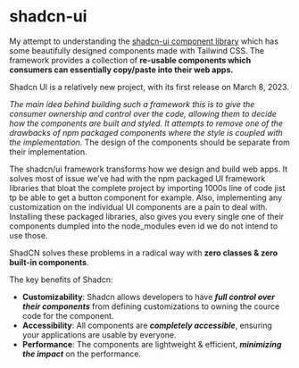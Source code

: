 # shadcn-ui

My attempt to understanding the [shadcn-ui component library](https://ui.shadcn.com/) which has some beautifully designed components made with Tailwind CSS. The framework provides a collection of **re-usable components which consumers can essentially copy/paste into their web apps.** 

Shadcn UI is a relatively new project, with its first release on March 8, 2023.

_The main idea behind building such a framework this is to give the consumer ownership and control over the code, allowing them to decide how the components are built and styled. It attempts to remove one of the drawbacks of npm packaged components where the style is coupled with the implementation._ The design of the components should be separate from their implementation.

The shadcn/ui framework transforms how we design and build web apps. It solves most of issue we’ve had with the npm packaged UI framework libraries that bloat the complete project by importing 1000s line of code jist tp be able to get a button component for example. Also, implementing any customization on the individual UI components are a pain to deal with. Installing these packaged libraries, also gives you every single one of their components dumpled into the node_modules even id we do not intend to use those.

ShadCN solves these problems in a radical way with **zero classes & zero built-in components**.

The key benefits of Shadcn:

- **Customizability**: Shadcn allows developers to have _**full control over their components**_ from defining customizations to owning the cource code for the component.
- **Accessibility**: All components are **_completely accessible_**, ensuring your applications are usable by everyone.
- **Performance**: The components are lightweight & efficient, _**minimizing the impact**_ on the performance.


